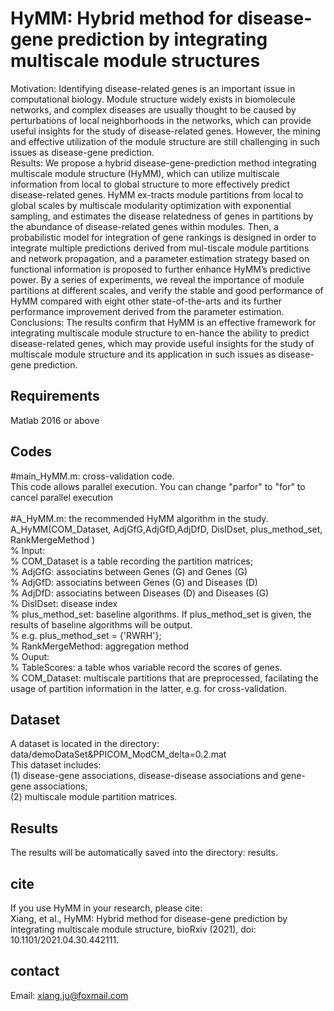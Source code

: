 # HyMM: Hybrid method for disease-gene prediction by integrating multiscale module structures
Motivation: Identifying disease-related genes is an important issue in computational biology. Module structure widely exists in biomolecule networks, and complex diseases are usually thought to be caused by perturbations of local neighborhoods in the networks, which can provide useful insights for the study of disease-related genes. However, the mining and effective utilization of the module structure are still challenging in such issues as disease-gene prediction.    
Results: We propose a hybrid disease-gene-prediction method integrating multiscale module structure (HyMM), which can utilize multiscale information from local to global structure to more effectively predict disease-related genes. HyMM ex-tracts module partitions from local to global scales by multiscale modularity optimization with exponential sampling, and estimates the disease relatedness of genes in partitions by the abundance of disease-related genes within modules. Then, a probabilistic model for integration of gene rankings is designed in order to integrate multiple predictions derived from mul-tiscale module partitions and network propagation, and a parameter estimation strategy based on functional information is proposed to further enhance HyMM’s predictive power. By a series of experiments, we reveal the importance of module partitions at different scales, and verify the stable and good performance of HyMM compared with eight other state-of-the-arts and its further performance improvement derived from the parameter estimation. 
Conclusions: The results confirm that HyMM is an effective framework for integrating multiscale module structure to en-hance the ability to predict disease-related genes, which may provide useful insights for the study of multiscale module structure and its application in such issues as disease-gene prediction.  


## Requirements
Matlab 2016 or above   


## Codes 
#main_HyMM.m: cross-validation code.  <br>
This code allows parallel execution. You can change "parfor" to "for" to cancel parallel execution  <br>
 <br>
#A_HyMM.m: the recommended HyMM algorithm in the study. <br>
A_HyMM(COM_Dataset, AdjGfG,AdjGfD,AdjDfD, DisIDset, plus_method_set, RankMergeMethod  )   
% Input:  <br>
% COM_Dataset is a table recording the partition matrices; <br>
% AdjGfG: associatins between Genes (G) and Genes (G)   <br>
% AdjGfD: associatins between Genes (G) and Diseases (D)  <br>
% AdjDfD: associatins between Diseases (D) and Diseases (G)  <br>
% DisIDset: disease index  <br>
% plus_method_set: baseline algorithms. If plus_method_set is given, the results of baseline algorithms will be output.   <br>
% e.g. plus_method_set = {'RWRH'};  <br>
% RankMergeMethod: aggregation method <br>
% Ouput: <br>
% TableScores: a table whos variable record the scores of genes. <br>
% COM_Dataset: multiscale partitions that are preprocessed, facilating the usage of partition information in the latter, e.g. for cross-validation.  <br>


## Dataset
A dataset is located in the directory: data/demoDataSet&PPICOM_ModCM_delta=0.2.mat<br>
This dataset includes: <br>
(1) disease-gene associations, disease-disease associations and gene-gene associations;  <br>
(2) multiscale module partition matrices. <br>


## Results 
The results will be automatically saved into the directory: results.  

## cite
If you use HyMM in your research, please cite: <br>
Xiang, et al., HyMM: Hybrid method for disease-gene prediction by integrating multiscale module structure, bioRxiv (2021), doi: 10.1101/2021.04.30.442111.


## contact<br>
Email: xiang.ju@foxmail.com 


 
